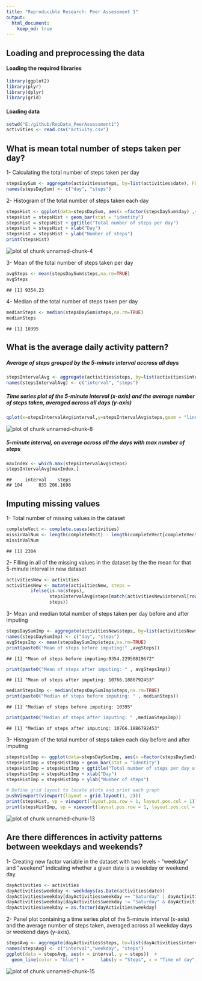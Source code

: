 ```yaml
---
title: "Reproducible Research: Peer Assessment 1"
output: 
  html_document:
    keep_md: true
---
```



## Loading and preprocessing the data

#### Loading the required libraries

```r
library(ggplot2)
library(plyr)
library(dplyr)
library(grid)
```

#### Loading data

```r
setwd("E:/github/RepData_PeerAssessment1")
activities <- read.csv("activity.csv")
```
## What is mean total number of steps taken per day?

1- Calculating the total number of steps taken per day

```r
stepsDaySum <- aggregate(activities$steps, by=list(activities$date), FUN=sum,na.rm=TRUE)
names(stepsDaySum) <- c("day", "steps")
```

2- Histogram of the total number of steps taken each day

```r
stepsHist <- ggplot(data=stepsDaySum, aes(x =factor(stepsDaySum$day) ,y = stepsDaySum$steps)) 
stepsHist = stepsHist + geom_bar(stat = "identity") 
stepsHist = stepsHist + ggtitle("Total number of steps per day") 
stepsHist = stepsHist + xlab("Day")  
stepsHist = stepsHist + ylab("Number of steps")
print(stepsHist)
```

![plot of chunk unnamed-chunk-4](figure/unnamed-chunk-4-1.png) 

3- Mean of the total number of steps taken per day

```r
avgSteps <- mean(stepsDaySum$steps,na.rm=TRUE)
avgSteps
```

```
## [1] 9354.23
```
4- Median of the total number of steps taken per day

```r
medianSteps <- median(stepsDaySum$steps,na.rm=TRUE)
medianSteps
```

```
## [1] 10395
```

## What is the average daily activity pattern?
##### Average of steps grouped by the 5-minute interval accross all days

```r
stepsIntervalAvg <- aggregate(activities$steps, by=list(activities$interval), FUN=mean, na.rm = TRUE)
names(stepsIntervalAvg) <- c("interval", "steps")
```
##### Time series plot of the 5-minute interval (x-axis) and the average number of steps taken, averaged across all days (y-axis)

```r
qplot(x=stepsIntervalAvg$interval,y=stepsIntervalAvg$steps,geom = "line",xlab = "intervals",ylab = "steps")
```

![plot of chunk unnamed-chunk-8](figure/unnamed-chunk-8-1.png) 
##### 5-minute interval, on average across all the days with max number of steps

```r
maxIndex <- which.max(stepsIntervalAvg$steps)
stepsIntervalAvg[maxIndex,]
```

```
##     interval    steps
## 104      835 206.1698
```

## Imputing missing values
1- Total number of missing values in the dataset

```r
completeVect <- complete.cases(activities)
missinValNum <- length(completeVect) - length(completeVect[completeVect == TRUE])
missinValNum
```

```
## [1] 2304
```

2- Filling in all of the missing values in the dataset by the the mean for that 5-minute interval in  new dataset

```r
activitiesNew <- activities
activitiesNew <- mutate(activitiesNew, steps = 
         ifelse(is.na(steps),
                stepsIntervalAvg$steps[match(activitiesNew$interval[row_number()], stepsIntervalAvg$interval )],
                steps))
```
3- Mean and median total number of steps taken per day before and after imputing

```r
stepsDaySumImp <- aggregate(activitiesNew$steps, by=list(activitiesNew$date), FUN=sum,na.rm=TRUE)
names(stepsDaySumImp) <- c("day", "steps")
avgStepsImp <- mean(stepsDaySumImp$steps,na.rm=TRUE)
print(paste0("Mean of steps before imputing:" ,avgSteps))
```

```
## [1] "Mean of steps before imputing:9354.22950819672"
```

```r
print(paste0("Mean of steps after imputing: " , avgStepsImp))
```

```
## [1] "Mean of steps after imputing: 10766.1886792453"
```

```r
medianStepsImp <- median(stepsDaySumImp$steps,na.rm=TRUE)
print(paste0("Median of steps before imputing: " , medianSteps))
```

```
## [1] "Median of steps before imputing: 10395"
```

```r
print(paste0("Median of steps after imputing: " ,medianStepsImp))
```

```
## [1] "Median of steps after imputing: 10766.1886792453"
```
3- Histogram of the total number of steps taken each day before and after imputing

```r
stepsHistImp <- ggplot(data=stepsDaySumImp, aes(x =factor(stepsDaySumImp$day) ,y = stepsDaySumImp$steps)) 
stepsHistImp = stepsHistImp + geom_bar(stat = "identity") 
stepsHistImp = stepsHistImp + ggtitle("Total number of steps per day after imputig missing values") 
stepsHistImp = stepsHistImp + xlab("Day")  
stepsHistImp = stepsHistImp + ylab("Number of steps")

# Define grid layout to locate plots and print each graph
pushViewport(viewport(layout = grid.layout(1, 2)))
print(stepsHist, vp = viewport(layout.pos.row = 1, layout.pos.col = 1))
print(stepsHistImp, vp = viewport(layout.pos.row = 1, layout.pos.col = 2))
```

![plot of chunk unnamed-chunk-13](figure/unnamed-chunk-13-1.png) 

## Are there differences in activity patterns between weekdays and weekends?
1- Creating new factor variable in the dataset with two levels - "weekday" and "weekend" indicating whether a given date is a weekday or weekend day.


```r
dayActivities <- activities
dayActivities$weekday <- weekdays(as.Date(activities$date))
dayActivities$weekday[dayActivities$weekday == "Saturday" | dayActivities$weekday == "Sunday"] <- "weekend"
dayActivities$weekday[dayActivities$weekday != "Saturday" & dayActivities$weekday != "Sunday" &dayActivities$weekday != "weekend" ] <- "weekday"
dayActivities$weekday = as.factor(dayActivities$weekday)
```

2- Panel plot containing a time series plot of the 5-minute interval (x-axis) and the average number of steps taken, averaged across all weekday days or weekend days (y-axis).


```r
stepsAvg <- aggregate(dayActivities$steps, by=list(dayActivities$interval,dayActivities$weekday), FUN=mean, na.rm = TRUE)
names(stepsAvg) <- c("interval","weekday", "steps")
ggplot(data = stepsAvg, aes(x = interval, y = steps))  +
  geom_line(color = "blue") +      labs(y = "Steps", x = "Time of day")  + facet_grid(weekday ~ .)
```

![plot of chunk unnamed-chunk-15](figure/unnamed-chunk-15-1.png) 
